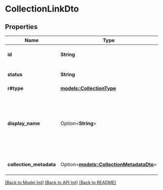 # CollectionLinkDto

## Properties

Name | Type | Description | Notes
------------ | ------------- | ------------- | -------------
**id** | **String** | The collection id | 
**status** | **String** | The collection status | 
**r#type** | [**models::CollectionType**](CollectionType.md) |  | 
**display_name** | Option<**String**> | The display name of the collection. If was not provided, would be taken from the contract template | [optional]
**collection_metadata** | Option<[**models::CollectionMetadataDto**](CollectionMetadataDto.md)> | The collection's metadata | [optional]

[[Back to Model list]](../README.md#documentation-for-models) [[Back to API list]](../README.md#documentation-for-api-endpoints) [[Back to README]](../README.md)


